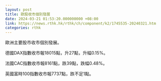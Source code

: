 ```yaml
---
layout: post
title: 歐股收市個別發展
date: 2024-03-21 01:53:20.000000000 +08:00
link: https://news.rthk.hk/rthk/ch/component/k2/1745535-20240321.htm
categories: rthk
---
```


歐洲主要股市收市個別發展。

德國DAX指數收市報18015點，升27點，升幅0.15%。

法國CAC指數收市報8161點，跌39點，跌幅0.48%。

英國富時100指數收市報7737點，跌不足1點。
